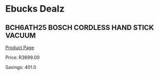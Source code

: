 
# Ebucks Dealz
## BCH6ATH25 BOSCH CORDLESS HAND STICK VACUUM
[Product Page](https://www.ebucks.com/web/shop/productSelected.do?prodId=259207015&catId=935859854)

Price: R3699.00

Savings: 401.0


	